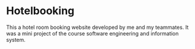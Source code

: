 # Hotelbooking
This a hotel room booking website developed by me and my teammates. It was a mini project of the course software engineering and information system. 
